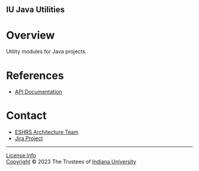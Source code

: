 IU Java Utilities
-----------------

Overview
========

Utility modules for Java projects.

References
==========
- [API Documentation](https://indiana-university.github.io/iu-java-util/develop/apidocs/)

Contact
=======
- [ESHRS Architecture Team](mailto:ess-dev-l@iu.edu)
- [Jira Project](https://iu-uits.atlassian.net/projects/STARCH)

---
[License Info](LICENSE.md)  
[Copyright](https://www.iu.edu/copyright/) &copy; 2023 The Trustees of [Indiana University](https://iu.edu/)  

